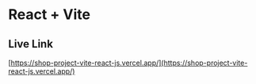 # React + Vite
## Live Link
[https://shop-project-vite-react-js.vercel.app/](https://shop-project-vite-react-js.vercel.app/)
